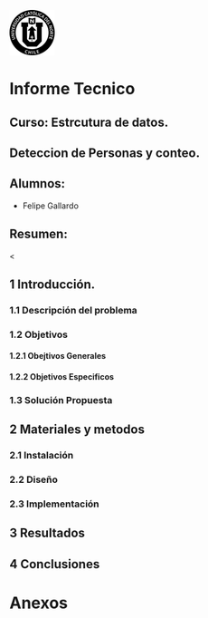 ![UCN](IMAGES/60x60-ucn-negro.png)

# Informe Tecnico

## Curso: Estrcutura de datos.

## Deteccion de Personas y conteo.

## Alumnos:
   * Felipe Gallardo

## Resumen:
<

## 1 Introducción.

### 1.1 Descripción del problema

### 1.2 Objetivos

#### 1.2.1 Obejtivos Generales

#### 1.2.2 Objetivos Especificos

### 1.3 Solución Propuesta

## 2 Materiales y metodos

### 2.1 Instalación

### 2.2 Diseño

### 2.3 Implementación

## 3 Resultados

## 4 Conclusiones 

# Anexos
